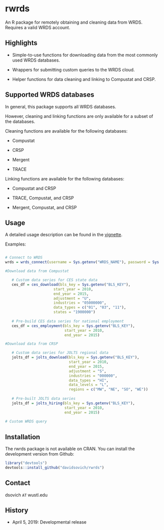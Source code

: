 
<!-- README.md is generated from README.Rmd. Please edit that file -->
rwrds
=====

An R package for remotely obtaining and cleaning data from WRDS. Requires a valid WRDS account.

Highlights
----------

-   Simple-to-use functions for downloading data from the most commonly used WRDS databases.

-   Wrappers for submitting custom queries to the WRDS cloud.

-   Helper functions for data cleaning and linking to Compustat and CRSP.

Supported WRDS databases
------------------------

In general, this package supports all WRDS databases.

However, cleaning and linking functions are only available for a subset of the databases.

Cleaning functions are available for the following databases:

-   Compustat

-   CRSP

-   Mergent

-   TRACE

Linking functions are available for the following databases:

-   Compustat and CRSP

-   TRACE, Compustat, and CRSP

-   Mergent, Compustat, and CRSP

Usage
-----

A detailed usage description can be found in the [vignette](https://github.com/davidsovich/rwrds/blob/master/vignettes/rwrds.pdf).

Examples:

``` r

# Connect to WRDS
wrds = wrds_connect(username = Sys.getenv("WRDS_NAME"), password = Sys.getenv("WRDS_PASS"))

#Download data from Compustat

   # Custom data series for CES state data
   ces_df = ces_download(bls_key = Sys.getenv("BLS_KEY"),
                      start_year = 2010,
                      end_year = 2015,
                      adjustment = "U",
                      industries = "05000000",
                      data_types = c("01", "03", "11"),
                      states = "1900000")
   
   # Pre-build CES data series for national employment
   ces_df = ces_employment(bls_key = Sys.getenv("BLS_KEY"),
                           start_year = 2010,
                           end_year = 2015)

#Download data from CRSP

   # Custom data series for JOLTS regional data
   jolts_df = jolts_download(bls_key = Sys.getenv("BLS_KEY"),
                             start_year = 2010,
                             end_year = 2015,
                             adjustment = "S",
                             industries = "000000",
                             data_types = "HI",
                             data_levels = "L",
                             regions = c("MW", "NE", "SO", "WE"))
   
   # Pre-built JOLTS data series
   jolts_df = jolts_hiring(bls_key = Sys.getenv("BLS_KEY"),
                           start_year = 2010,
                           end_year = 2015)
   
# Custom WRDS query
```

Installation
------------

The rwrds package is not available on CRAN. You can install the development version from Github:

``` r
library("devtools")
devtools::install_github("davidsovich/rwrds")
```

Contact
-------

dsovich `AT` wustl.edu

History
-------

-   April 5, 2019: Developmental release
